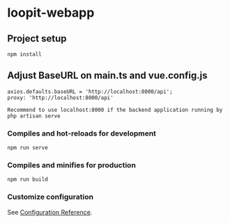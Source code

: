 # loopit-webapp

## Project setup
```
npm install
```

## Adjust BaseURL on main.ts and vue.config.js
```
axios.defaults.baseURL = 'http://localhost:8000/api';
proxy: 'http://localhost:8000/api'

Recommend to use localhost:8000 if the backend application running by php artisan serve
```

### Compiles and hot-reloads for development
```
npm run serve
```

### Compiles and minifies for production
```
npm run build
```

### Customize configuration
See [Configuration Reference](https://cli.vuejs.org/config/).

